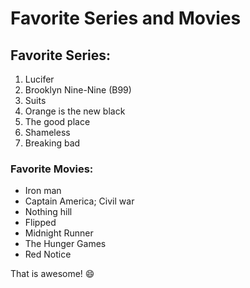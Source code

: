 # **Favorite Series and Movies**
## **Favorite Series:**

1. Lucifer
2. Brooklyn Nine-Nine (B99)
3. Suits
4. Orange is the new black
5. The good place
6. Shameless
7. Breaking bad

### **Favorite Movies:**
- Iron man
- Captain America; Civil war
- Nothing hill
- Flipped
- Midnight Runner
- The Hunger Games
- Red Notice

That is awesome! :smile:

